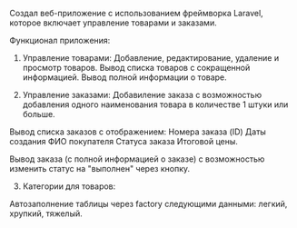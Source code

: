 Создал веб-приложение с использованием фреймворка Laravel, которое включает управление товарами и заказами.

Функционал приложения:

1. Управление товарами:
Добавление, редактирование, удаление и просмотр товаров.
Вывод списка товаров с сокращенной информацией.
Вывод полной информации о товаре.

2. Управление заказами:
Добавиление заказа с возможностью добавления одного наименования товара в количестве 1 штуки или больше.

Вывод списка заказов с отображением:
Номера заказа (ID)
Даты создания
ФИО покупателя
Статуса заказа
Итоговой цены.

Вывод заказа (с полной информацией о заказе) с возможностью изменить статус на "выполнен" через кнопку.

3. Категории для товаров:

Автозаполнение таблицы через factory следующими данными: легкий, хрупкий, тяжелый.

